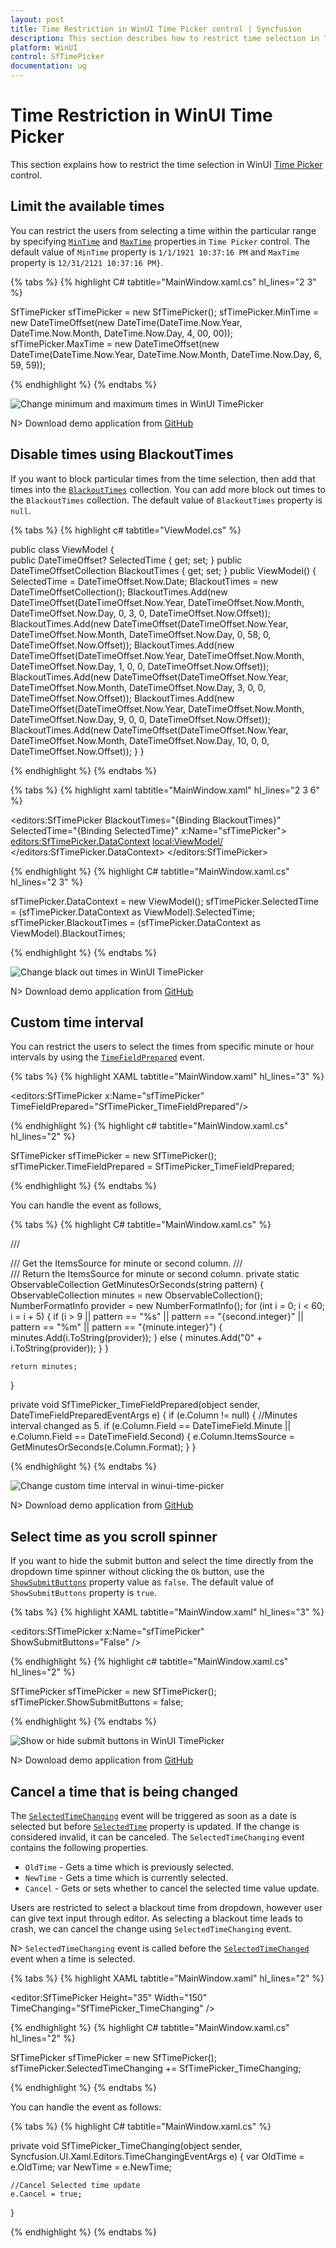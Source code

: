 ```yaml
---
layout: post
title: Time Restriction in WinUI Time Picker control | Syncfusion
description: This section describes how to restrict time selection in Time Picker (SfTimePicker) control in WinUI applications.
platform: WinUI
control: SfTimePicker
documentation: ug
---
```


# Time Restriction in WinUI Time Picker

This section explains how to restrict the time selection in WinUI [Time Picker](https://help.syncfusion.com/cr/winui/Syncfusion.UI.Xaml.Editors.SfTimePicker.html) control.

## Limit the available times

You can restrict the users from selecting a time within the particular range by specifying [`MinTime`](https://help.syncfusion.com/cr/winui/Syncfusion.UI.Xaml.Editors.SfTimePicker.html#Syncfusion_UI_Xaml_Editors_SfTimePicker_MinTime) and [`MaxTime`](https://help.syncfusion.com/cr/winui/Syncfusion.UI.Xaml.Editors.SfTimePicker.html#Syncfusion_UI_Xaml_Editors_SfTimePicker_MaxTime) properties in `Time Picker` control. The default value of `MinTime` property is `1/1/1921 10:37:16 PM` and `MaxTime` property is `12/31/2121 10:37:16 PM}`.

{% tabs %}
{% highlight C# tabtitle="MainWindow.xaml.cs" hl_lines="2 3" %}

SfTimePicker sfTimePicker = new SfTimePicker();
sfTimePicker.MinTime = new DateTimeOffset(new DateTime(DateTime.Now.Year, DateTime.Now.Month, DateTime.Now.Day, 4, 00, 00));
sfTimePicker.MaxTime = new DateTimeOffset(new DateTime(DateTime.Now.Year, DateTime.Now.Month, DateTime.Now.Day, 6, 59, 59));

{% endhighlight  %}
{% endtabs %}

![Change minimum and maximum times in WinUI TimePicker](getting-started_images/change-minimum-and-maximum-times-in-winui-time-picker.png)

N> Download demo application from [GitHub](https://github.com/SyncfusionExamples/syncfusion-winui-tools-timepicker-examples/blob/main/Samples/TimeRestriction)

## Disable times using BlackoutTimes

If you want to block particular times from the time selection, then add that times into the [`BlackoutTimes`](https://help.syncfusion.com/cr/winui/Syncfusion.UI.Xaml.Editors.SfTimePicker.html#Syncfusion_UI_Xaml_Editors_SfTimePicker_BlackoutTimes) collection. You can add more block out times to the `BlackoutTimes` collection. The default value of `BlackoutTimes` property is `null`.

{% tabs %}
{% highlight c# tabtitle="ViewModel.cs" %}

public class ViewModel
{       
    public DateTimeOffset? SelectedTime { get; set; }
    public DateTimeOffsetCollection BlackoutTimes { get; set; }
    public ViewModel()
    {
        SelectedTime = DateTimeOffset.Now.Date;
        BlackoutTimes = new DateTimeOffsetCollection();
        BlackoutTimes.Add(new DateTimeOffset(DateTimeOffset.Now.Year, DateTimeOffset.Now.Month, DateTimeOffset.Now.Day, 0, 3, 0, DateTimeOffset.Now.Offset));
        BlackoutTimes.Add(new DateTimeOffset(DateTimeOffset.Now.Year, DateTimeOffset.Now.Month, DateTimeOffset.Now.Day, 0, 58, 0, DateTimeOffset.Now.Offset));
        BlackoutTimes.Add(new DateTimeOffset(DateTimeOffset.Now.Year, DateTimeOffset.Now.Month, DateTimeOffset.Now.Day, 1, 0, 0, DateTimeOffset.Now.Offset));
        BlackoutTimes.Add(new DateTimeOffset(DateTimeOffset.Now.Year, DateTimeOffset.Now.Month, DateTimeOffset.Now.Day, 3, 0, 0, DateTimeOffset.Now.Offset));
        BlackoutTimes.Add(new DateTimeOffset(DateTimeOffset.Now.Year, DateTimeOffset.Now.Month, DateTimeOffset.Now.Day, 9, 0, 0, DateTimeOffset.Now.Offset));
        BlackoutTimes.Add(new DateTimeOffset(DateTimeOffset.Now.Year, DateTimeOffset.Now.Month, DateTimeOffset.Now.Day, 10, 0, 0, DateTimeOffset.Now.Offset));
    }
}

{% endhighlight  %}
{% endtabs %}

{% tabs %}
{% highlight xaml tabtitle="MainWindow.xaml" hl_lines="2 3 6" %}

<editors:SfTimePicker 
                      BlackoutTimes="{Binding BlackoutTimes}"
                      SelectedTime="{Binding SelectedTime}" 
                      x:Name="sfTimePicker">
    <editors:SfTimePicker.DataContext>
        <local:ViewModel/>
    </editors:SfTimePicker.DataContext>
</editors:SfTimePicker>

{% endhighlight  %}
{% highlight C# tabtitle="MainWindow.xaml.cs" hl_lines="2 3" %}

sfTimePicker.DataContext = new ViewModel();
sfTimePicker.SelectedTime = (sfTimePicker.DataContext as ViewModel).SelectedTime;
sfTimePicker.BlackoutTimes = (sfTimePicker.DataContext as ViewModel).BlackoutTimes;

{% endhighlight  %}
{% endtabs %}

![Change black out times in WinUI TimePicker](getting-started_images/winui-time-picker-change-black-out-times.png)

N> Download demo application from [GitHub](https://github.com/SyncfusionExamples/syncfusion-winui-tools-timepicker-examples/blob/main/Samples/ViewAndItemCustomization)

## Custom time interval

You can restrict the users to select the times from specific minute or hour intervals by using the [`TimeFieldPrepared`](https://help.syncfusion.com/cr/winui/Syncfusion.UI.Xaml.Editors.SfTimePicker.html#Syncfusion_UI_Xaml_Editors_SfTimePicker_TimeFieldPrepared) event.

{% tabs %}
{% highlight XAML tabtitle="MainWindow.xaml" hl_lines="3" %}

<editors:SfTimePicker 
                      x:Name="sfTimePicker"
                      TimeFieldPrepared="SfTimePicker_TimeFieldPrepared"/>

{% endhighlight %}
{% highlight c# tabtitle="MainWindow.xaml.cs" hl_lines="2" %}

SfTimePicker sfTimePicker = new SfTimePicker();
sfTimePicker.TimeFieldPrepared = SfTimePicker_TimeFieldPrepared;

{% endhighlight %}
{% endtabs %}

You can handle the event as follows,

{% tabs %}
{% highlight C# tabtitle="MainWindow.xaml.cs" %}

/// <summary>
/// Get the ItemsSource for minute or second column.
/// </summary>
/// <returns>Return the ItemsSource for minute or second column.</returns>
private static ObservableCollection<string> GetMinutesOrSeconds(string pattern)
{
    ObservableCollection<string> minutes = new ObservableCollection<string>();
    NumberFormatInfo provider = new NumberFormatInfo();
    for (int i = 0; i < 60; i = i + 5)
    {
        if (i > 9 || pattern == "%s" || pattern == "{second.integer}" || pattern == "%m" || pattern == "{minute.integer}")
        {
            minutes.Add(i.ToString(provider));
        }
        else
        {
            minutes.Add("0" + i.ToString(provider));
        }
    }

    return minutes;
}

private void SfTimePicker_TimeFieldPrepared(object sender, DateTimeFieldPreparedEventArgs e)
{
    if (e.Column != null)
    {
        //Minutes interval changed as 5.
        if (e.Column.Field == DateTimeField.Minute || e.Column.Field == DateTimeField.Second)
        {
            e.Column.ItemsSource = GetMinutesOrSeconds(e.Column.Format);
        }
}

{% endhighlight %}
{% endtabs %}

![Change custom time interval in winui-time-picker](dropdown-time-spinner_images/winui-time-picker-change-custom-time-interval.png)

N> Download demo application from [GitHub](https://github.com/SyncfusionExamples/syncfusion-winui-tools-timepicker-examples/blob/main/Samples/TimeFieldPrepared)

## Select time as you scroll spinner

If you want to hide the submit button and select the time directly from the dropdown time spinner without clicking the `Ok` button, use the [`ShowSubmitButtons`](https://help.syncfusion.com/cr/winui/Syncfusion.UI.Xaml.Editors.SfDropDownBase.html#Syncfusion_UI_Xaml_Editors_SfDropDownBase_ShowSubmitButtons) property value as `false`. The default value of `ShowSubmitButtons` property is `true`.

{% tabs %}
{% highlight XAML tabtitle="MainWindow.xaml" hl_lines="3" %}

<editors:SfTimePicker 
                      x:Name="sfTimePicker"
                      ShowSubmitButtons="False" />

{% endhighlight %}
{% highlight c# tabtitle="MainWindow.xaml.cs" hl_lines="2" %}

SfTimePicker sfTimePicker = new SfTimePicker();
sfTimePicker.ShowSubmitButtons = false;

{% endhighlight %}
{% endtabs %}

![Show or hide submit buttons in WinUI TimePicker](getting-started_images/winui-time-picker-show-or-hide-submit-buttons.gif)

N> Download demo application from [GitHub](https://github.com/SyncfusionExamples/syncfusion-winui-tools-timepicker-examples/blob/main/Samples/ViewAndItemCustomization)

## Cancel a time that is being changed

The [`SelectedTimeChanging`](https://help.syncfusion.com/cr/winui/Syncfusion.UI.Xaml.Editors.SfTimePicker.html#Syncfusion_UI_Xaml_Editors_SfTimePicker_SelectedTimeChanging) event will be triggered as soon as a date is selected but before [`SelectedTime`](https://help.syncfusion.com/cr/winui/Syncfusion.UI.Xaml.Editors.SfTimePicker.html#Syncfusion_UI_Xaml_Editors_SfTimePicker_SelectedTime) property is updated. If the change is considered invalid, it can be canceled. The `SelectedTimeChanging` event contains the following properties.

* `OldTime` - Gets a time which is previously selected.
* `NewTime` - Gets a time which is currently selected.
* `Cancel` - Gets or sets whether to cancel the selected time value update.

Users are restricted to select a blackout time from dropdown, however user can give text input through editor. As selecting a blackout time leads to crash, we can cancel the change using `SelectedTimeChanging` event.

N> `SelectedTimeChanging` event is called before the [`SelectedTimeChanged`](https://help.syncfusion.com/cr/winui/Syncfusion.UI.Xaml.Editors.SfTimePicker.html#Syncfusion_UI_Xaml_Editors_SfTimePicker_SelectedTimeChanged) event when a time is selected.

{% tabs %}
{% highlight XAML tabtitle="MainWindow.xaml" hl_lines="2" %}

<editor:SfTimePicker Height="35" Width="150" 
                     TimeChanging="SfTimePicker_TimeChanging" />

{% endhighlight %}
{% highlight C# tabtitle="MainWindow.xaml.cs" hl_lines="2" %}

SfTimePicker sfTimePicker = new SfTimePicker();
sfTimePicker.SelectedTimeChanging += SfTimePicker_TimeChanging;

{% endhighlight %}
{% endtabs %}

You can handle the event as follows:

{% tabs %}
{% highlight C# tabtitle="MainWindow.xaml.cs" %}

 private void SfTimePicker_TimeChanging(object sender, Syncfusion.UI.Xaml.Editors.TimeChangingEventArgs e)
{
    var OldTime = e.OldTime;
    var NewTime = e.NewTime;

    //Cancel Selected time update
    e.Cancel = true;
}

{% endhighlight %}
{% endtabs %}
